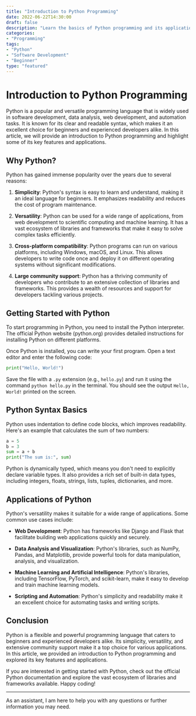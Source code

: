 ```yaml
--- 
title: "Introduction to Python Programming"
date: 2022-06-22T14:30:00 
draft: false 
description: "Learn the basics of Python programming and its applications"
categories: 
- "Programming"
tags: 
- "Python"
- "Software Development"
- "Beginner"
type: "featured"
--- 
```


# Introduction to Python Programming

Python is a popular and versatile programming language that is widely used in software development, data analysis, web development, and automation tasks. It is known for its clear and readable syntax, which makes it an excellent choice for beginners and experienced developers alike. In this article, we will provide an introduction to Python programming and highlight some of its key features and applications.

## Why Python?

Python has gained immense popularity over the years due to several reasons:

1. **Simplicity**: Python's syntax is easy to learn and understand, making it an ideal language for beginners. It emphasizes readability and reduces the cost of program maintenance.

2. **Versatility**: Python can be used for a wide range of applications, from web development to scientific computing and machine learning. It has a vast ecosystem of libraries and frameworks that make it easy to solve complex tasks efficiently.

3. **Cross-platform compatibility**: Python programs can run on various platforms, including Windows, macOS, and Linux. This allows developers to write code once and deploy it on different operating systems without significant modifications.

4. **Large community support**: Python has a thriving community of developers who contribute to an extensive collection of libraries and frameworks. This provides a wealth of resources and support for developers tackling various projects.

## Getting Started with Python

To start programming in Python, you need to install the Python interpreter. The official Python website (python.org) provides detailed instructions for installing Python on different platforms.

Once Python is installed, you can write your first program. Open a text editor and enter the following code:

```python
print("Hello, World!")
```

Save the file with a `.py` extension (e.g., `hello.py`) and run it using the command `python hello.py` in the terminal. You should see the output `Hello, World!` printed on the screen.

## Python Syntax Basics

Python uses indentation to define code blocks, which improves readability. Here's an example that calculates the sum of two numbers:

```python
a = 5
b = 3
sum = a + b
print("The sum is:", sum)
```

Python is dynamically typed, which means you don't need to explicitly declare variable types. It also provides a rich set of built-in data types, including integers, floats, strings, lists, tuples, dictionaries, and more.

## Applications of Python

Python's versatility makes it suitable for a wide range of applications. Some common use cases include:

- **Web Development**: Python has frameworks like Django and Flask that facilitate building web applications quickly and securely.

- **Data Analysis and Visualization**: Python's libraries, such as NumPy, Pandas, and Matplotlib, provide powerful tools for data manipulation, analysis, and visualization.

- **Machine Learning and Artificial Intelligence**: Python's libraries, including TensorFlow, PyTorch, and scikit-learn, make it easy to develop and train machine learning models.

- **Scripting and Automation**: Python's simplicity and readability make it an excellent choice for automating tasks and writing scripts.

## Conclusion

Python is a flexible and powerful programming language that caters to beginners and experienced developers alike. Its simplicity, versatility, and extensive community support make it a top choice for various applications. In this article, we provided an introduction to Python programming and explored its key features and applications.

If you are interested in getting started with Python, check out the official Python documentation and explore the vast ecosystem of libraries and frameworks available. Happy coding!

---

As an assistant, I am here to help you with any questions or further information you may need.
